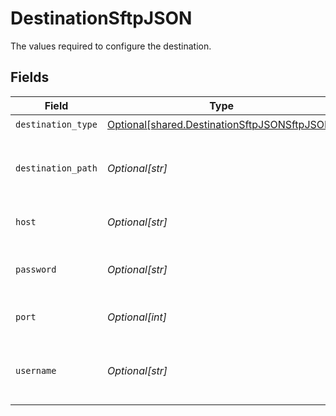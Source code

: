 # DestinationSftpJSON

The values required to configure the destination.


## Fields

| Field                                                                                                  | Type                                                                                                   | Required                                                                                               | Description                                                                                            | Example                                                                                                |
| ------------------------------------------------------------------------------------------------------ | ------------------------------------------------------------------------------------------------------ | ------------------------------------------------------------------------------------------------------ | ------------------------------------------------------------------------------------------------------ | ------------------------------------------------------------------------------------------------------ |
| `destination_type`                                                                                     | [Optional[shared.DestinationSftpJSONSftpJSON]](undefined/models/shared/destinationsftpjsonsftpjson.md) | :heavy_check_mark:                                                                                     | N/A                                                                                                    |                                                                                                        |
| `destination_path`                                                                                     | *Optional[str]*                                                                                        | :heavy_check_mark:                                                                                     | Path to the directory where json files will be written.                                                | /json_data                                                                                             |
| `host`                                                                                                 | *Optional[str]*                                                                                        | :heavy_check_mark:                                                                                     | Hostname of the SFTP server.                                                                           |                                                                                                        |
| `password`                                                                                             | *Optional[str]*                                                                                        | :heavy_check_mark:                                                                                     | Password associated with the username.                                                                 |                                                                                                        |
| `port`                                                                                                 | *Optional[int]*                                                                                        | :heavy_minus_sign:                                                                                     | Port of the SFTP server.                                                                               | 22                                                                                                     |
| `username`                                                                                             | *Optional[str]*                                                                                        | :heavy_check_mark:                                                                                     | Username to use to access the SFTP server.                                                             |                                                                                                        |